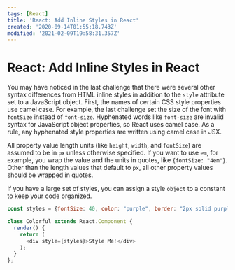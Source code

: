 ```yaml
---
tags: [React]
title: 'React: Add Inline Styles in React'
created: '2020-09-14T01:55:18.743Z'
modified: '2021-02-09T19:58:31.357Z'
---
```


React: Add Inline Styles in React
=================================

You may have noticed in the last challenge that there were several other syntax differences from HTML inline styles in addition to the `style` attribute set to a JavaScript object. First, the names of certain CSS style properties use camel case. For example, the last challenge set the size of the font with `fontSize` instead of `font-size`. Hyphenated words like `font-size` are invalid syntax for JavaScript object properties, so React uses camel case. As a rule, any hyphenated style properties are written using camel case in JSX.

All property value length units (like `height`, `width`, and `fontSize`) are assumed to be in `px` unless otherwise specified. If you want to use `em`, for example, you wrap the value and the units in quotes, like `{fontSize: "4em"}`. Other than the length values that default to `px`, all other property values should be wrapped in quotes.

If you have a large set of styles, you can assign a style `object` to a constant to keep your code organized. 

```js
const styles = {fontSize: 40, color: "purple", border: "2px solid purple"}

class Colorful extends React.Component {
  render() {
    return (
      <div style={styles}>Style Me!</div>
    );
  }
};
```
